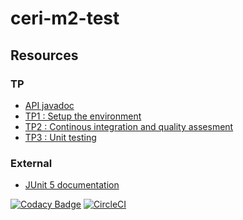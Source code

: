 # ceri-m2-test

## Resources

### TP

- [API javadoc](http://faylixe.fr/ceri-m1-test-2017/javadoc)
- [TP1 : Setup the environment](https://github.com/Faylixe/ceri-m2-test-2017/blob/master/docs/tp1.md)
- [TP2 : Continous integration and quality assesment](https://github.com/Faylixe/ceri-m2-test-2017/blob/master/docs/tp2.md)
- [TP3 : Unit testing](https://github.com/Faylixe/ceri-m2-test-2017/blob/master/docs/tp3.md)

### External

- [JUnit 5 documentation](http://junit.org/junit5/docs/current/user-guide)

[![Codacy Badge](https://api.codacy.com/project/badge/Grade/336f1550379341eaa4e8eae93a191b0f)](https://www.codacy.com/app/Cykashu/ceri-m1-test-2017?utm_source=github.com&amp;utm_medium=referral&amp;utm_content=Cykashu/ceri-m1-test-2017&amp;utm_campaign=Badge_Grade)
[![CircleCI](https://circleci.com/gh/Cykashu/ceri-m1-test-2017/tree/master.svg?style=svg)](https://circleci.com/gh/Cykashu/ceri-m1-test-2017/tree/master)
